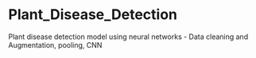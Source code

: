 # Plant_Disease_Detection
Plant disease detection model using neural networks - Data cleaning and Augmentation, pooling, CNN 
